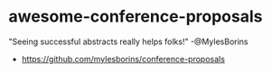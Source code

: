# awesome-conference-proposals
"Seeing successful abstracts really helps folks!" -@MylesBorins

- https://github.com/mylesborins/conference-proposals
